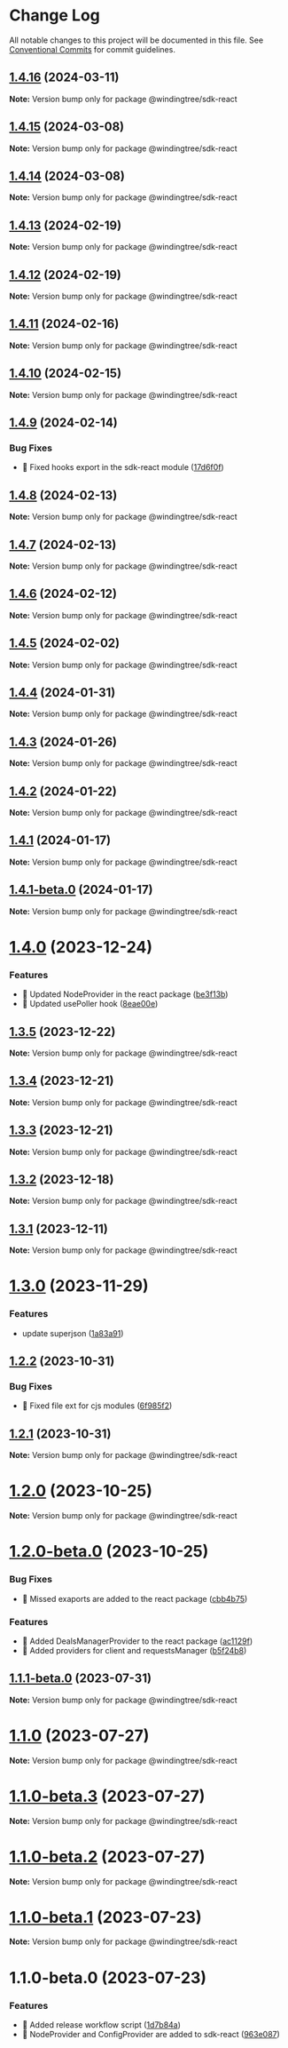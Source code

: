 # Change Log

All notable changes to this project will be documented in this file.
See [Conventional Commits](https://conventionalcommits.org) for commit guidelines.

## [1.4.16](https://github.com/windingtree/sdk/compare/@windingtree/sdk-react@1.4.15...@windingtree/sdk-react@1.4.16) (2024-03-11)

**Note:** Version bump only for package @windingtree/sdk-react

## [1.4.15](https://github.com/windingtree/sdk/compare/@windingtree/sdk-react@1.4.14...@windingtree/sdk-react@1.4.15) (2024-03-08)

**Note:** Version bump only for package @windingtree/sdk-react

## [1.4.14](https://github.com/windingtree/sdk/compare/@windingtree/sdk-react@1.4.13...@windingtree/sdk-react@1.4.14) (2024-03-08)

**Note:** Version bump only for package @windingtree/sdk-react

## [1.4.13](https://github.com/windingtree/sdk/compare/@windingtree/sdk-react@1.4.12...@windingtree/sdk-react@1.4.13) (2024-02-19)

**Note:** Version bump only for package @windingtree/sdk-react

## [1.4.12](https://github.com/windingtree/sdk/compare/@windingtree/sdk-react@1.4.11...@windingtree/sdk-react@1.4.12) (2024-02-19)

**Note:** Version bump only for package @windingtree/sdk-react

## [1.4.11](https://github.com/windingtree/sdk/compare/@windingtree/sdk-react@1.4.10...@windingtree/sdk-react@1.4.11) (2024-02-16)

**Note:** Version bump only for package @windingtree/sdk-react

## [1.4.10](https://github.com/windingtree/sdk/compare/@windingtree/sdk-react@1.4.9...@windingtree/sdk-react@1.4.10) (2024-02-15)

**Note:** Version bump only for package @windingtree/sdk-react

## [1.4.9](https://github.com/windingtree/sdk/compare/@windingtree/sdk-react@1.4.8...@windingtree/sdk-react@1.4.9) (2024-02-14)

### Bug Fixes

- 🐛 Fixed hooks export in the sdk-react module ([17d6f0f](https://github.com/windingtree/sdk/commit/17d6f0fad2dc8be2e0fc353df487224c5f1920ec))

## [1.4.8](https://github.com/windingtree/sdk/compare/@windingtree/sdk-react@1.4.7...@windingtree/sdk-react@1.4.8) (2024-02-13)

**Note:** Version bump only for package @windingtree/sdk-react

## [1.4.7](https://github.com/windingtree/sdk/compare/@windingtree/sdk-react@1.4.6...@windingtree/sdk-react@1.4.7) (2024-02-13)

**Note:** Version bump only for package @windingtree/sdk-react

## [1.4.6](https://github.com/windingtree/sdk/compare/@windingtree/sdk-react@1.4.5...@windingtree/sdk-react@1.4.6) (2024-02-12)

**Note:** Version bump only for package @windingtree/sdk-react

## [1.4.5](https://github.com/windingtree/sdk/compare/@windingtree/sdk-react@1.4.4...@windingtree/sdk-react@1.4.5) (2024-02-02)

**Note:** Version bump only for package @windingtree/sdk-react

## [1.4.4](https://github.com/windingtree/sdk/compare/@windingtree/sdk-react@1.4.3...@windingtree/sdk-react@1.4.4) (2024-01-31)

**Note:** Version bump only for package @windingtree/sdk-react

## [1.4.3](https://github.com/windingtree/sdk/compare/@windingtree/sdk-react@1.4.2...@windingtree/sdk-react@1.4.3) (2024-01-26)

**Note:** Version bump only for package @windingtree/sdk-react

## [1.4.2](https://github.com/windingtree/sdk/compare/@windingtree/sdk-react@1.4.1...@windingtree/sdk-react@1.4.2) (2024-01-22)

**Note:** Version bump only for package @windingtree/sdk-react

## [1.4.1](https://github.com/windingtree/sdk/compare/@windingtree/sdk-react@1.4.1-beta.0...@windingtree/sdk-react@1.4.1) (2024-01-17)

**Note:** Version bump only for package @windingtree/sdk-react

## [1.4.1-beta.0](https://github.com/windingtree/sdk/compare/@windingtree/sdk-react@1.4.0...@windingtree/sdk-react@1.4.1-beta.0) (2024-01-17)

**Note:** Version bump only for package @windingtree/sdk-react

# [1.4.0](https://github.com/windingtree/sdk/compare/@windingtree/sdk-react@1.3.5...@windingtree/sdk-react@1.4.0) (2023-12-24)

### Features

- 🎸 Updated NodeProvider in the react package ([be3f13b](https://github.com/windingtree/sdk/commit/be3f13b34a7323de9f0f9b5d08191e8221feeba2))
- 🎸 Updated usePoller hook ([8eae00e](https://github.com/windingtree/sdk/commit/8eae00eedc90e0862bc5c7a8bf980be815a5a26a))

## [1.3.5](https://github.com/windingtree/sdk/compare/@windingtree/sdk-react@1.3.4...@windingtree/sdk-react@1.3.5) (2023-12-22)

**Note:** Version bump only for package @windingtree/sdk-react

## [1.3.4](https://github.com/windingtree/sdk/compare/@windingtree/sdk-react@1.3.3...@windingtree/sdk-react@1.3.4) (2023-12-21)

**Note:** Version bump only for package @windingtree/sdk-react

## [1.3.3](https://github.com/windingtree/sdk/compare/@windingtree/sdk-react@1.3.2...@windingtree/sdk-react@1.3.3) (2023-12-21)

**Note:** Version bump only for package @windingtree/sdk-react

## [1.3.2](https://github.com/windingtree/sdk/compare/@windingtree/sdk-react@1.3.1...@windingtree/sdk-react@1.3.2) (2023-12-18)

**Note:** Version bump only for package @windingtree/sdk-react

## [1.3.1](https://github.com/windingtree/sdk/compare/@windingtree/sdk-react@1.3.0...@windingtree/sdk-react@1.3.1) (2023-12-11)

**Note:** Version bump only for package @windingtree/sdk-react

# [1.3.0](https://github.com/windingtree/sdk/compare/@windingtree/sdk-react@1.2.2...@windingtree/sdk-react@1.3.0) (2023-11-29)

### Features

- update superjson ([1a83a91](https://github.com/windingtree/sdk/commit/1a83a91e8467c6cddbb15c67d08cbe30fb6d9633))

## [1.2.2](https://github.com/windingtree/sdk/compare/@windingtree/sdk-react@1.2.1...@windingtree/sdk-react@1.2.2) (2023-10-31)

### Bug Fixes

- 🐛 Fixed file ext for cjs modules ([6f985f2](https://github.com/windingtree/sdk/commit/6f985f2a6b076abdf145176d5036fe89267f2c5a))

## [1.2.1](https://github.com/windingtree/sdk/compare/@windingtree/sdk-react@1.2.0...@windingtree/sdk-react@1.2.1) (2023-10-31)

**Note:** Version bump only for package @windingtree/sdk-react

# [1.2.0](https://github.com/windingtree/sdk/compare/@windingtree/sdk-react@1.2.0-beta.0...@windingtree/sdk-react@1.2.0) (2023-10-25)

**Note:** Version bump only for package @windingtree/sdk-react

# [1.2.0-beta.0](https://github.com/windingtree/sdk/compare/@windingtree/sdk-react@1.1.1-beta.0...@windingtree/sdk-react@1.2.0-beta.0) (2023-10-25)

### Bug Fixes

- 🐛 Missed exaports are added to the react package ([cbb4b75](https://github.com/windingtree/sdk/commit/cbb4b75f497b1a58e004d9135cd7e2a869de119f))

### Features

- 🎸 Added DealsManagerProvider to the react package ([ac1129f](https://github.com/windingtree/sdk/commit/ac1129f5d1c45c9f93336718d59bfbe4c7bb60fc))
- 🎸 Added providers for client and requestsManager ([b5f24b8](https://github.com/windingtree/sdk/commit/b5f24b879b6752654325e385841c4061d952a419))

## [1.1.1-beta.0](https://github.com/windingtree/sdk/compare/@windingtree/sdk-react@1.1.0...@windingtree/sdk-react@1.1.1-beta.0) (2023-07-31)

**Note:** Version bump only for package @windingtree/sdk-react

# [1.1.0](https://github.com/windingtree/sdk/compare/@windingtree/sdk-react@1.1.0-beta.3...@windingtree/sdk-react@1.1.0) (2023-07-27)

**Note:** Version bump only for package @windingtree/sdk-react

# [1.1.0-beta.3](https://github.com/windingtree/sdk/compare/@windingtree/sdk-react@1.1.0-beta.2...@windingtree/sdk-react@1.1.0-beta.3) (2023-07-27)

**Note:** Version bump only for package @windingtree/sdk-react

# [1.1.0-beta.2](https://github.com/windingtree/sdk/compare/@windingtree/sdk-react@1.1.0-beta.1...@windingtree/sdk-react@1.1.0-beta.2) (2023-07-27)

**Note:** Version bump only for package @windingtree/sdk-react

# [1.1.0-beta.1](https://github.com/windingtree/sdk/compare/@windingtree/sdk-react@1.1.0-beta.0...@windingtree/sdk-react@1.1.0-beta.1) (2023-07-23)

**Note:** Version bump only for package @windingtree/sdk-react

# 1.1.0-beta.0 (2023-07-23)

### Features

- 🎸 Added release workflow script ([1d7b84a](https://github.com/windingtree/sdk/commit/1d7b84a3623848c449522c0bb2af2c5f114c8a0a))
- 🎸 NodeProvider and ConfigProvider are added to sdk-react ([963e087](https://github.com/windingtree/sdk/commit/963e0876dacd11c28610d31471fa0686634fc416))
